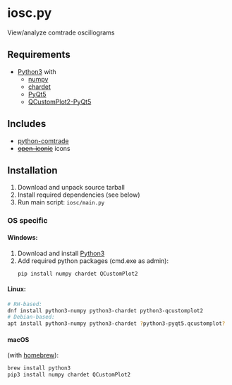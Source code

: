 # iosc.py

View/analyze comtrade oscillograms

## Requirements
- [Python3](https://www.python.org/) with
  - [numpy](https://numpy.org/)
  - [chardet](https://github.com/chardet/chardet)
  - [PyQt5](https://www.riverbankcomputing.com/software/pyqt/)
  - [QCustomPlot2-PyQt5](https://pypi.org/project/QCustomPlot2/)

## Includes
- [python-comtrade](https://github.com/dparrini/python-comtrade)
- [~~open-iconic~~](https://github.com/iconic/open-iconic) icons

## Installation

1. Download and unpack source tarball
2. Install required dependencies (see below)
3. Run main script: `iosc/main.py`

### OS specific
#### Windows:

1. Download and install [Python3](https://www.python.org/downloads/windows/)
2. Add required python packages (cmd.exe as admin):
   ```shell
   pip install numpy chardet QCustomPlot2
   ```

#### Linux:
```bash
# RH-based:
dnf install python3-numpy python3-chardet python3-qcustomplot2
# Debian-based:
apt install python3-numpy python3-chardet ?python3-pyqt5.qcustomplot?
```

#### macOS
(with [homebrew](https://brew.sh/)):
```bash
brew install python3
pip3 install numpy chardet QCustomPlot2
```
